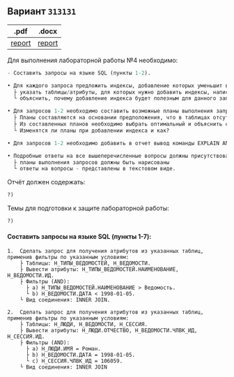 ## Вариант `313131`
|.pdf|.docx|
|-|-|
| [report](./docs/report.pdf) | [report](./docs/report.docx) |
  
Для выполнения лабораторной работы №4 необходимо:

```python
- Составить запросы на языке SQL (пункты 1-2).

• Для каждого запроса предложить индексы, добавление которых уменьшит время выполнения запроса
  ├ указать таблицы/атрибуты, для которых нужно добавить индексы, написать тип индекса
  └ объяснить, почему добавление индекса будет полезным для данного запроса

• Для запросов 1-2 необходимо составить возможные планы выполнения запросов. 
  ├ Планы составляются на основании предположения, что в таблицах отсутствуют индексы. 
  ├ Из составленных планов необходимо выбрать оптимальный и объяснить свой выбор.
  └ Изменятся ли планы при добавлении индекса и как?

• Для запросов 1-2 необходимо добавить в отчет вывод команды EXPLAIN ANALYZE [запрос]

• Подробные ответы на все вышеперечисленные вопросы должны присутствовать в отчете 
  ├ планы выполнения запросов должны быть нарисованы
  └ ответы на вопросы - представлены в текстовом виде.
```  

Отчёт должен содержать:  
```python
?)
```

Темы для подготовки к защите лабораторной работы:

    ?)


#### Составить запросы на языке SQL (пункты 1-7):
```
1.  Сделать запрос для получения атрибутов из указанных таблиц, применив фильтры по указанным условиям:  
    ├ Таблицы: Н_ТИПЫ_ВЕДОМОСТЕЙ, Н_ВЕДОМОСТИ.
    ├ Вывести атрибуты: Н_ТИПЫ_ВЕДОМОСТЕЙ.НАИМЕНОВАНИЕ, Н_ВЕДОМОСТИ.ИД.
    ├ Фильтры (AND):      
      ├ a) Н_ТИПЫ_ВЕДОМОСТЕЙ.НАИМЕНОВАНИЕ > Ведомость.
      └ b) Н_ВЕДОМОСТИ.ДАТА < 1998-01-05.
    └ Вид соединения: INNER JOIN.  

2.  Сделать запрос для получения атрибутов из указанных таблиц, применив фильтры по указанным условиям:
    ├ Таблицы: Н_ЛЮДИ, Н_ВЕДОМОСТИ, Н_СЕССИЯ. 
    ├ Вывести атрибуты: Н_ЛЮДИ.ОТЧЕСТВО, Н_ВЕДОМОСТИ.ЧЛВК_ИД, Н_СЕССИЯ.ИД. 
    ├ Фильтры (AND):      
      ├ a) Н_ЛЮДИ.ИМЯ = Роман.     
      ├ b) Н_ВЕДОМОСТИ.ДАТА = 1998-01-05.     
      └ c) Н_СЕССИЯ.ЧЛВК_ИД = 106059. 
    └ Вид соединения: INNER JOIN  
```